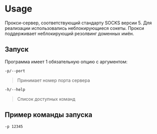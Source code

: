 # Usage

Прокси-сервер, соответствующий стандарту SOCKS версии 5. Для реализации использовались
неблокирующиеся сокеты.
Прокси поддерживает неблокирующий резолвинг доменных имён.

## Запуск
Программа имеет 1 обязательную опцию с аргументом:

`-p/--port`
> Принимает номер порта сервера

`-h/--help`
> Список доступных команд

## Пример команды запуска

```
-p 12345
```
